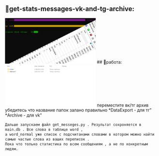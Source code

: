 ## 🍪get-stats-messages-vk-and-tg-archive:
<img src="img_for_readme/social_preview.png" alt="poc" style="max-width:300px" />
## 🍪работа:
<img src="img_for_readme/1.png" alt="poc" style="max-width:300px" />
	переместите вк/тг архив
	убедитесь что название папок залано правильно
		*DataExport - для тг"
		*Archive - для vk"


	Дальше запускаем файл get_messeges.py . Результат сохроняется в main.db . Все слова в таблице word , 
	а word_normal уже список с подсчитанами словами в котором можно найти самые частые слова из ваших переписок .
	Пока что только статистика по всем сообщениям , а не по конкретным людям.